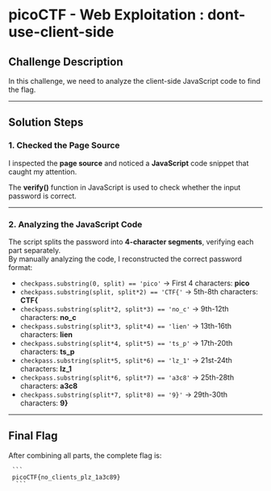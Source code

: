 # picoCTF - Web Exploitation : dont-use-client-side

##  Challenge Description  
In this challenge, we need to analyze the client-side JavaScript code to find the flag.  

---

## Solution Steps  

###  1. Checked the Page Source  
I inspected the **page source** and noticed a **JavaScript** code snippet that caught my attention.  

The **verify()** function in JavaScript is used to check whether the input password is correct.  

---  

###  2. Analyzing the JavaScript Code  
The script splits the password into **4-character segments**, verifying each part separately.  
By manually analyzing the code, I reconstructed the correct password format:  

- `checkpass.substring(0, split) == 'pico'` → First 4 characters: **pico**  
- `checkpass.substring(split, split*2) == 'CTF{'` → 5th-8th characters: **CTF{**  
- `checkpass.substring(split*2, split*3) == 'no_c'` → 9th-12th characters: **no_c**  
- `checkpass.substring(split*3, split*4) == 'lien'` → 13th-16th characters: **lien**  
- `checkpass.substring(split*4, split*5) == 'ts_p'` → 17th-20th characters: **ts_p**  
- `checkpass.substring(split*5, split*6) == 'lz_1'` → 21st-24th characters: **lz_1**  
- `checkpass.substring(split*6, split*7) == 'a3c8'` → 25th-28th characters: **a3c8**  
- `checkpass.substring(split*7, split*8) == '9}'` → 29th-30th characters: **9}**

---  

##  Final Flag  
After combining all parts, the complete flag is:  

     ```
     picoCTF{no_clients_plz_1a3c89}
      ```

